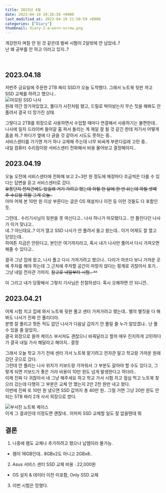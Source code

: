 ```yaml
---
title: 2023년 4월
date: 2023-04-18 19:26:59 +0900
last_modified_at: 2023-04-19 21:50:59 +0900
categories: ["Diary"]
thumbnail: diary-2-a-worn-screw.png
---
```


개강한지 며칠 안 된 것 같은데 벌써 시험이 2일밖에 안 남았네..?  
난 왜 공부를 안 하고 이러고 있지..?

<br/>

## 2023.04.18
저번주 금요일에 주문한 2TB 짜리 SSD가 오늘 도착했다. 그래서 노트북 뒷판 까고 SSD 교체를 하려고 했으나..  
![마모된 SSD 나사](diary-2-a-worn-screw.png)  
원래 약간 망가져있었고, 풀다가 사진처럼 됐고, 드릴로 박아놨는지 무슨 짓을 해봐도 안 풀려서 결국 더 망가진 상태.

그렇다고 2TB를 외장으로 사용하면서 수업할 때마다 연결해서 사용하기는 불편한데..  
나사에 일자 드라이버 들어갈 홈 파서 돌리는 게 제일 잘 될 것 같긴 한데 저기서 어떻게 홈을 파..? 파다가 옆에 다 긁을 것 같아서 시도도 못하는 중..  
서비스센터를 가기엔 저거 하나 교체해 주는데 너무 비싸게 부른다길래 고민 중..  
내일 컴퓨터 수리점이랑 서비스센터 전화해서 비용 물어보고 결정해야지..

## 2023.04.19
오늘 오전에 서비스센터에 전화해 보고 2~3만 원 정도에 매장마다 조금씩은 다를 수 있다는 답변을 듣고 서비스센터로 갔다.  
~~유통단지 전자관에도 있길래 거기 가려고 했는데 하필 한 달에 한 번 쉬는데 하필 셋째 주 수요일 하필 그게 오늘..~~  
아마 어제 본 10만 원 이상 부른다는 글은 OS 재설치나 이전 등 이런 것들도 다 포함인 듯.

그런데.. 수리기사님이 뒷판을 못 여신다고.. 나사 하나가 마모됐다고.. 안 풀린다던 나사가 이거 맞냐고..  
네..? 아닌데요..? 이거 열고 SSD 나사가 안 풀려서 들고 왔는데.. 이거 어제도 잘 열고 닫았는데..  
하여튼 지금은 안된다고, 본인은 여기까지라고, 혹시 내가 나사만 풀어서 다시 가져오면 해줄 수 있다고..

결국 그냥 집에 왔고, 나사 풀고 다시 가져가려고 했으나..
다리가 아프다 보니 가까운 곳에 주차를 해야 하는데 그 근처에 주차할 공간이 마땅치 않다는 핑계로 귀찮아서 포기..
그냥 내일 전자관 가야지. ~~참고로 내일부터 시험.. ^^~~

아 그리고 내가 당황해서 그렇지 기사님은 친절하셨다. 혹시 오해하면 안 되니깐..

## 2023.04.21
어제 시험 치고 집에 와서 노트북 뒷판 풀고 센터 가져가려고 했는데.. 별의 별짓을 다 해봐도 나사가 진짜 안 풀리더라.  
분명 잘 풀리고 헛돈 적도 없던 나사가 다음날 갑자기 안 풀릴 줄 누가 알았겠냐.. 난 풀 수 있을 줄 알았지..  
결국 외장으로 쓸까 케이스 부서져도 괜찮으니 바꿔달라고 할까 매우 진지하게 고민하다가 결국 내일 가서 해달라고 해야지.. 결정

그래서 오늘 학교 가기 전에 센터 가서 노트북 맡기려고 전자관 말고 학교랑 가까운 원래 갔던 곳으로 갔다.  
그런데 안 풀리는 나사 위치가 키보드랑 가까워서 그 부분도 갈아야 할 수도 있다고, 그렇게 되면 키보드가 좋은 거라 비용이 10만 원도 넘게 발생한다고 하더라..  
이제 진짜 다 귀찮아서 네 그냥 해주세요 하고 학교 가서 시험 치고 점심 먹고 노트북 찾으러 갔는데 다행히 그 부분은 교체 안 했는지 2만 2천 원만 내고 왔다.  
이번에 진짜 또 10만 원 냈으면 SSD 값까지 총 40만 원.. 그럴 거면 그냥 20만 원도 안 되는 5TB 짜리 2개 사서 외장으로 썼다.

![부서진 노트북 케이스](diary-2-a-broken-case.jpg)  
이게 그 결과인데 이정도면 괜찮네.. 어차피 SSD 교체할 일도 잘 없을텐데 뭐

## 결론
1. 나중에 램도 교체나 추가하려고 했으나 납땜이라 불가능.
  - 램이 16GB인데.. 8GBx2도 아니고 2GBx8..
2. Asus 서비스 센터 SSD 교체 비용 : 22,000원
  - OS 설치 & 데이터 이전 미포함, Only SSD 교체
3. 이번 시험은 망했다.
